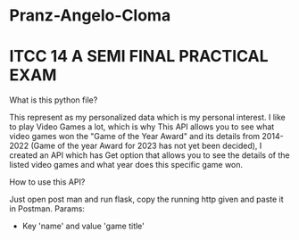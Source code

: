 # Pranz-Angelo-Cloma
# ITCC 14 A SEMI FINAL PRACTICAL EXAM

What is this python file?

This represent as my personalized data which is my personal interest.
I like to play Video Games a lot, which is why This API allows you to see
what video games won the "Game of the Year Award" and its details from 2014-2022 (Game of the year Award for 2023 has not yet been decided),
I created an API which has Get option that allows you to see the details of the listed video games and what year does this specific game won.

How to use this API?

Just open post man and run flask, copy the running http given and paste it in Postman.
Params:
- Key 'name' and value 'game title'

